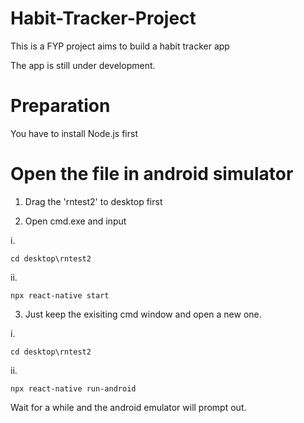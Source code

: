 # Habit-Tracker-Project
This is a FYP project aims to build a habit tracker app

The app is still under development.

# Preparation

You have to install Node.js first

# Open the file in android simulator

1. Drag the 'rntest2' to desktop first

2. Open cmd.exe and input

i. 

```
cd desktop\rntest2
```

ii. 

```
npx react-native start
```

3. Just keep the exisiting cmd window and open a new one.

i. 

```
cd desktop\rntest2
```

ii. 

```
npx react-native run-android
```

Wait for a while and the android emulator will prompt out.
